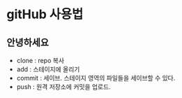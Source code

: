 # gitHub 사용법

## 안녕하세요

- clone : repo 복사
- add : 스테이지에 올리기
- commit : 세이브. 스테이지 영역의 파일들을 세이브할 수 있다.
- push : 원격 저장소에 커밋을 업로드.